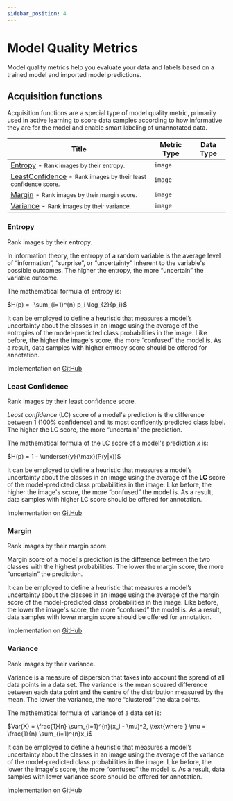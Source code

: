 ```yaml
---
sidebar_position: 4
---
```


# Model Quality Metrics

Model quality metrics help you evaluate your data and labels based on a trained model and imported model predictions.


## Acquisition functions

Acquisition functions are a special type of model quality metric, primarily used in active learning to score data samples according to how informative they are for the model and enable smart labeling of unannotated data.

| Title                                                                                              | Metric Type | Data Type |
|----------------------------------------------------------------------------------------------------|-------------|-----------|
| [Entropy](#entropy) - <small>Rank images by their entropy.</small>                                 | `image`     |           |
| [LeastConfidence](#least-confidence) - <small>Rank images by their least confidence score.</small> | `image`     |           |
| [Margin](#margin) - <small>Rank images by their margin score.</small>                              | `image`     |           |
| [Variance](#variance) - <small>Rank images by their variance.</small>                              | `image`     |           |


### Entropy

Rank images by their entropy.

In information theory, the entropy of a random variable is the average level of “information”, “surprise”, or “uncertainty” inherent to the variable's possible outcomes.
The higher the entropy, the more “uncertain” the variable outcome.

The mathematical formula of entropy is:

$H(p) = -\sum_{i=1}^{n} p_i \log_{2}{p_i}$

It can be employed to define a heuristic that measures a model’s uncertainty about the classes in an image using the average of the entropies of the model-predicted class probabilities in the image.
Like before, the higher the image's score, the more “confused” the model is.
As a result, data samples with higher entropy score should be offered for annotation.

Implementation on [GitHub](https://github.com/encord-team/encord-active/blob/main/src/encord_active/lib/metrics/acquisition_functions.py)


### Least Confidence

Rank images by their least confidence score.

_Least confidence_ (LC) score of a model's prediction is the difference between 1 (100% confidence) and its most confidently predicted class label.
The higher the LC score, the more “uncertain” the prediction.

The mathematical formula of the LC score of a model's prediction $x$ is:

$H(p) = 1 - \underset{y}{\max}(P(y|x))$

It can be employed to define a heuristic that measures a model’s uncertainty about the classes in an image using the average of the **LC** score of the model-predicted class probabilities in the image.
Like before, the higher the image's score, the more “confused” the model is.
As a result, data samples with higher LC score should be offered for annotation.

Implementation on [GitHub](https://github.com/encord-team/encord-active/blob/main/src/encord_active/lib/metrics/acquisition_functions.py)


### Margin

Rank images by their margin score.

Margin score of a model's prediction is the difference between the two classes with the highest probabilities.
The lower the margin score, the more “uncertain” the prediction.

It can be employed to define a heuristic that measures a model’s uncertainty about the classes in an image using the average of the margin score of the model-predicted class probabilities in the image.
Like before, the lower the image's score, the more “confused” the model is.
As a result, data samples with lower margin score should be offered for annotation.

Implementation on [GitHub](https://github.com/encord-team/encord-active/blob/main/src/encord_active/lib/metrics/acquisition_functions.py)


### Variance

Rank images by their variance.

Variance is a measure of dispersion that takes into account the spread of all data points in a data set.
The variance is the mean squared difference between each data point and the centre of the distribution measured by the mean.
The lower the variance, the more “clustered” the data points.

The mathematical formula of variance of a data set is:

$Var(X) = \frac{1}{n} \sum_{i=1}^{n}(x_i - \mu)^2, \text{where } \mu = \frac{1}{n} \sum_{i=1}^{n}x_i$

It can be employed to define a heuristic that measures a model’s uncertainty about the classes in an image using the average of the variance of the model-predicted class probabilities in the image.
Like before, the lower the image's score, the more “confused” the model is.
As a result, data samples with lower variance score should be offered for annotation.

Implementation on [GitHub](https://github.com/encord-team/encord-active/blob/main/src/encord_active/lib/metrics/acquisition_functions.py)
